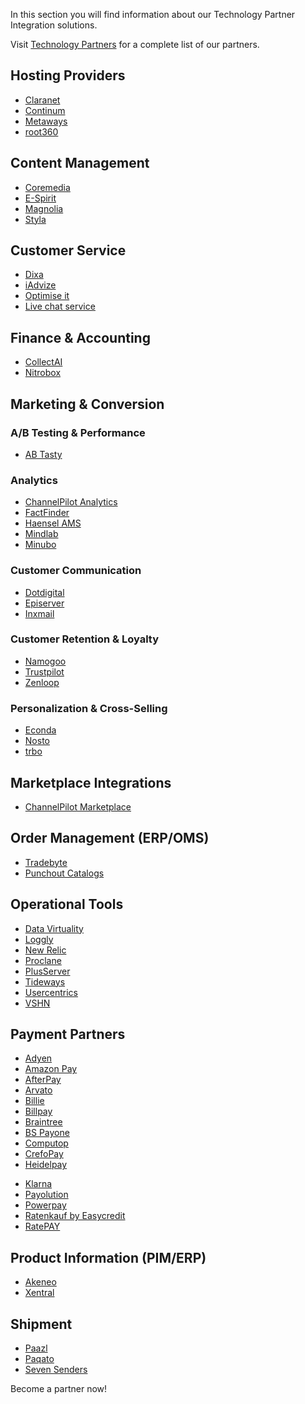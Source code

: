 In this section you will find information about our Technology Partner Integration solutions.

 Visit [Technology Partners](https://spryker.com/en/technology-partners/) for a complete list of our partners.

##  Hosting Providers

* [Claranet](https://documentation.spryker.com/v4/docs/claranet)
* [Continum](https://documentation.spryker.com/v4/docs/continum)
* [Metaways](https://documentation.spryker.com/v4/docs/metaways)
* [root360](https://documentation.spryker.com/v4/docs/root360)


## Content Management

<!--* [Censhare](https://documentation.spryker.com/v4/docs/censhare)-->
* [Coremedia](https://documentation.spryker.com/v4/docs/coremedia)
* [E-Spirit](https://documentation.spryker.com/v4/docs/e-spirit)
* [Magnolia](https://documentation.spryker.com/v4/docs/magnolia-cms)
* [Styla](https://documentation.spryker.com/v4/docs/styla)

## Customer Service

* [Dixa](https://documentation.spryker.com/v4/docs/dixa)
* [iAdvize](https://documentation.spryker.com/v4/docs/iadvize)
* [Optimise it](https://documentation.spryker.com/v4/docs/optimise-it)
* [Live chat service](https://documentation.spryker.com/v4/docs/live-chat-service)

## Finance & Accounting

* [CollectAI](https://documentation.spryker.com/v4/docs/collect-ai)
* [Nitrobox](https://documentation.spryker.com/v4/docs/nitrobox)

## Marketing & Conversion
### A/B Testing & Performance

* [AB Tasty](https://documentation.spryker.com/v4/docs/ab-tasty)
<!--* [Baqend](https://documentation.spryker.com/v4/docs/baqend)-->

### Analytics

* [ChannelPilot Analytics](https://documentation.spryker.com/v4/docs/channelpilot-analytics)
* [FactFinder](https://documentation.spryker.com/v4/docs/factfinder)
* [Haensel AMS](https://documentation.spryker.com/v4/docs/haensel-ams)
* [Mindlab](https://documentation.spryker.com/v4/docs/mindlab)
* [Minubo](https://documentation.spryker.com/v4/docs/minubo)

### Customer Communication

* [Dotdigital](https://documentation.spryker.com/v4/docs/dotdigital)
* [Episerver](https://documentation.spryker.com/v4/docs/episerver)
* [Inxmail](https://documentation.spryker.com/v4/docs/inxmail)

### Customer Retention & Loyalty

* [Namogoo](https://documentation.spryker.com/v4/docs/namogoo ) 
* [Trustpilot](https://documentation.spryker.com/v4/docs/trustpilot)
* [Zenloop](https://documentation.spryker.com/v4/docs/zenloop)

### Personalization & Cross-Selling

<!--* [8Select](https://documentation.spryker.com/v4/docs/8select)-->
<!--* [Contentserv](https://documentation.spryker.com/v4/docs/)-->
* [Econda](https://documentation.spryker.com/v4/docs/econda)
* [Nosto](https://documentation.spryker.com/v4/docs/nosto)
* [trbo](https://documentation.spryker.com/v4/docs/trbo)

## Marketplace Integrations

* [ChannelPilot Marketplace](https://documentation.spryker.com/v4/docs/channelpilot)

## Order Management (ERP/OMS)

* [Tradebyte](https://documentation.spryker.com/v4/docs/tradebyte)
* [Punchout Catalogs](https://documentation.spryker.com/v4/docs/punchout-catalogs)

## Operational Tools

<!--* [Common Solutions](https://documentation.spryker.com/v4/docs/common-solutions)-->
* [Data Virtuality](https://documentation.spryker.com/v4/docs/datavirtuality)
* [Loggly](https://documentation.spryker.com/v4/docs/loggly-queue)
* [New Relic](https://documentation.spryker.com/v4/docs/new-relic)
* [Proclane](https://documentation.spryker.com/v4/docs/proclane)
* [PlusServer](https://documentation.spryker.com/v4/docs/plusserver)
* [Tideways](https://documentation.spryker.com/v4/docs/tideways)
* [Usercentrics](https://documentation.spryker.com/v4/docs/usercentrics)
* [VSHN](https://documentation.spryker.com/v4/docs/vshn)
<!--* [Mindcurv](https://documentation.spryker.com/v4/docs/mindcurv)-->
<!--* [Shopmacher](https://documentation.spryker.com/v4/docs/shopmacher)-->


## Payment Partners

* [Adyen](https://documentation.spryker.com/v4/docs/adyen)
* [Amazon Pay](https://documentation.spryker.com/v4/docs/amazon-pay)
* [AfterPay](https://documentation.spryker.com/v4/docs/afterpay)
* [Arvato](https://documentation.spryker.com/v4/docs/arvato)
* [Billie](https://documentation.spryker.com/v4/docs/billie)
* [Billpay](https://documentation.spryker.com/v4/docs/billpay) 
* [Braintree](https://documentation.spryker.com/v4/docs/braintree)
* [BS Payone](https://documentation.spryker.com/v4/docs/payone-v1-1)
* [Computop](https://documentation.spryker.com/v4/docs/computop)
* [CrefoPay](https://documentation.spryker.com/v4/docs/crefopay-configuration)
* [Heidelpay](https://documentation.spryker.com/v4/docs/heidelpay)
<!--* [Informa Solutions](https://documentation.spryker.com/v4/docs/informa-solutions)-->
* [Klarna](https://documentation.spryker.com/v4/docs/klarna)
* [Payolution](https://documentation.spryker.com/v4/docs/payolution)
* [Powerpay](https://documentation.spryker.com/v4/docs/powerpay)
* [Ratenkauf by Easycredit](https://documentation.spryker.com/v4/docs/ratenkauf-by-easycredit)
* [RatePAY](https://documentation.spryker.com/v4/docs/ratepay)

 ## Product Information (PIM/ERP)

* [Akeneo](https://documentation.spryker.com/v4/docs/akeneo)
* [Xentral](https://documentation.spryker.com/v4/docs/xentral)
<!--* [Censhare](https://documentation.spryker.com/v4/docs/)-->
<!--* [Contentserv](https://documentation.spryker.com/v4/docs/contentserv)-->
<!--* [Tradebyte](https://documentation.spryker.com/v4/docs/tradebyte)-->

 ## Shipment

* [Paazl](https://documentation.spryker.com/v4/docs/paazl) 
* [Paqato](https://documentation.spryker.com/v4/docs/paqato)
* [Seven Senders](https://documentation.spryker.com/v4/docs/sevensenders)

Become a partner now!